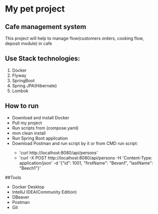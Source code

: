 # My pet project 
## Cafe management system
This project will help to manage flow(customers orders, cooking flow, deposit module) in cafe

## Use Stack technologies:
<ol>
  <li>Docker</li>
  <li>Flyway</li>
  <li>SpringBoot</li>
  <li>Spring JPA(Hibernate)</li>
  <li>Lombok</li>
</ol>

## How to run
<ul>
  <li>Download and install Docker</li>
  <li>Pull my project</li>
  <li>Run scripts from (compose.yaml)</li>
  <li>mvn clean install</li>
  <li>Run Spring Boot application</li>
  <li>Download Postman and run script by it or from CMD run script:</li>
    <ul>
        <li>'curl http://localhost:8080/api/persons'</li>
        <li>'curl -X POST http://localhost:8080/api/persons -H 'Content-Type: application/json' -d '{"id": 1001, "firstName": "Bevan1", "lastName": "Beech1"}'</li>
    </ul>
</ul>

##Tools
<ul>
    <li>Docker Desktop</li>
    <li>IntelliJ IDEA(Community Edition)</li>
    <li>DBeaver</li>
    <li>Postman</li>
    <li>Git</li>
</ul>


